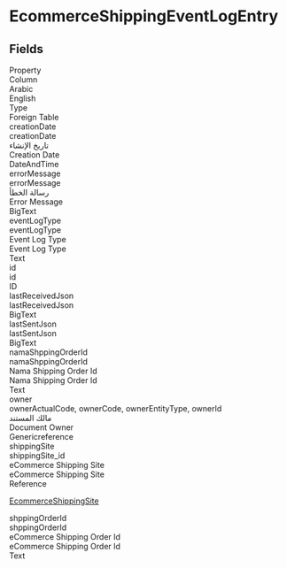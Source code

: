 
<div class='tableName'>


# EcommerceShippingEventLogEntry
</div>


<ContentFilter/>

<div class='searchable'>

## Fields

<div class="nama-table">
<div class="row header-row">
<div class="cell">Property</div>
<div class="cell">Column</div>
<div class="cell">Arabic</div>
<div class="cell">English</div>
<div class="cell">Type</div>
<div class="cell">Foreign Table</div>
</div><div class="row searchable" id="creationDate">
<div class="cell" data-label="Property">creationDate</div>
<div class="cell" data-label="Column">creationDate</div>
<div class="cell" data-label="Arabic">تاريخ الإنشاء</div>
<div class="cell" data-label="English">Creation Date</div>
<div class="cell" data-label="Type">DateAndTime</div>

</div>

<div class="row searchable" id="errorMessage">
<div class="cell" data-label="Property">errorMessage</div>
<div class="cell" data-label="Column">errorMessage</div>
<div class="cell" data-label="Arabic">رسالة الخطأ</div>
<div class="cell" data-label="English">Error Message</div>
<div class="cell" data-label="Type">BigText</div>

</div>

<div class="row searchable" id="eventLogType">
<div class="cell" data-label="Property">eventLogType</div>
<div class="cell" data-label="Column">eventLogType</div>
<div class="cell" data-label="Arabic">Event Log Type</div>
<div class="cell" data-label="English">Event Log Type</div>
<div class="cell" data-label="Type">Text</div>

</div>

<div class="row searchable" id="id">
<div class="cell" data-label="Property">id</div>
<div class="cell" data-label="Column">id</div>
<div class="cell" data-label="Arabic"></div>
<div class="cell" data-label="English"></div>
<div class="cell" data-label="Type">ID</div>

</div>

<div class="row searchable" id="lastReceivedJson">
<div class="cell" data-label="Property">lastReceivedJson</div>
<div class="cell" data-label="Column">lastReceivedJson</div>
<div class="cell" data-label="Arabic"></div>
<div class="cell" data-label="English"></div>
<div class="cell" data-label="Type">BigText</div>

</div>

<div class="row searchable" id="lastSentJson">
<div class="cell" data-label="Property">lastSentJson</div>
<div class="cell" data-label="Column">lastSentJson</div>
<div class="cell" data-label="Arabic"></div>
<div class="cell" data-label="English"></div>
<div class="cell" data-label="Type">BigText</div>

</div>

<div class="row searchable" id="namaShppingOrderId">
<div class="cell" data-label="Property">namaShppingOrderId</div>
<div class="cell" data-label="Column">namaShppingOrderId</div>
<div class="cell" data-label="Arabic">Nama Shipping Order Id</div>
<div class="cell" data-label="English">Nama Shipping Order Id</div>
<div class="cell" data-label="Type">Text</div>

</div>

<div class="row searchable" id="owner">
<div class="cell" data-label="Property">owner</div>
<div class="cell gen-ref-column" data-label="Column">ownerActualCode,  ownerCode,  ownerEntityType,  ownerId</div>
<div class="cell" data-label="Arabic"> مالك المستند</div>
<div class="cell" data-label="English"> Document Owner</div>
<div class="cell" data-label="Type">Genericreference</div>

</div>

<div class="row searchable" id="shippingSite">
<div class="cell" data-label="Property">shippingSite</div>
<div class="cell" data-label="Column">shippingSite_id</div>
<div class="cell" data-label="Arabic">eCommerce Shipping Site</div>
<div class="cell" data-label="English">eCommerce Shipping Site</div>
<div class="cell" data-label="Type">Reference</div>
<div class="cell" data-label="Foreign Table">

 [EcommerceShippingSite](/modules/magento/EcommerceShippingSite.md) 
</div>
</div>

<div class="row searchable" id="shppingOrderId">
<div class="cell" data-label="Property">shppingOrderId</div>
<div class="cell" data-label="Column">shppingOrderId</div>
<div class="cell" data-label="Arabic">eCommerce Shipping Order Id</div>
<div class="cell" data-label="English">eCommerce Shipping Order Id</div>
<div class="cell" data-label="Type">Text</div>

</div>


</div>
</div>

